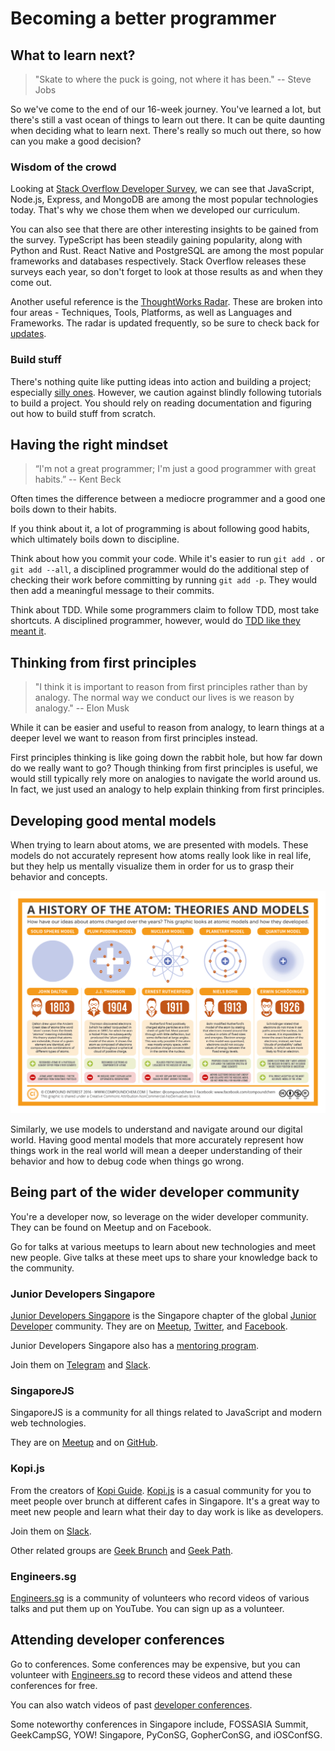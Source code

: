 # Becoming a better programmer

## What to learn next?

> "Skate to where the puck is going, not where it has been." -- Steve Jobs

So we've come to the end of our 16-week journey. You've learned a lot, but there's still a vast ocean of things to learn out there. It can be quite daunting when deciding what to learn next. There's really so much out there, so how can you make a good decision?

### Wisdom of the crowd

Looking at [Stack Overflow Developer Survey](https://insights.stackoverflow.com/survey/2020#technology), we can see that JavaScript, Node.js, Express, and MongoDB are among the most popular technologies today. That's why we chose them when we developed our curriculum.

You can also see that there are other interesting insights to be gained from the survey. TypeScript has been steadily gaining popularity, along with Python and Rust. React Native and PostgreSQL are among the most popular frameworks and databases respectively. Stack Overflow releases these surveys each year, so don't forget to look at those results as and when they come out.

Another useful reference is the [ThoughtWorks Radar](https://www.thoughtworks.com/radar). These are broken into four areas - Techniques, Tools, Platforms, as well as Languages and Frameworks. The radar is updated frequently, so be sure to check back for [updates](https://www.thoughtworks.com/radar#subscribe).

### Build stuff

There's nothing quite like putting ideas into action and building a project; especially [silly ones](https://firstround.com/review/Spotifys-Design-Lead-on-Why-Side-Projects-Should-be-Stupid/). However, we caution against blindly following tutorials to build a project. You should rely on reading documentation and figuring out how to build stuff from scratch.

## Having the right mindset

> “I'm not a great programmer; I'm just a good programmer with great habits.” -- Kent Beck

Often times the difference between a mediocre programmer and a good one boils down to their habits.

If you think about it, a lot of programming is about following good habits, which ultimately boils down to discipline.

Think about how you commit your code. While it's easier to run `git add .` or `git add --all`, a disciplined programmer would do the additional step of checking their work before committing by running `git add -p`. They would then add a meaningful message to their commits.

Think about TDD. While some programmers claim to follow TDD, most take shortcuts. A disciplined programmer, however, would do [TDD like they meant it](https://cumulative-hypotheses.org/2011/08/30/tdd-as-if-you-meant-it/).

## Thinking from first principles

> "I think it is important to reason from first principles rather than by analogy. The normal way we conduct our lives is we reason by analogy." -- Elon Musk

While it can be easier and useful to reason from analogy, to learn things at a deeper level we want to reason from first principles instead.

First principles thinking is like going down the rabbit hole, but how far down do we really want to go? Though thinking from first principles is useful, we would still typically rely more on analogies to navigate the world around us. In fact, we just used an analogy to help explain thinking from first principles.

## Developing good mental models

When trying to learn about atoms, we are presented with models. These models do not accurately represent how atoms really look like in real life, but they help us mentally visualize them in order for us to grasp their behavior and concepts.

![History theories and models of the atom](_media/a-history-of-the-atom.png)

Similarly, we use models to understand and navigate around our digital world. Having good mental models that more accurately represent how things work in the real world will mean a deeper understanding of their behavior and how to debug code when things go wrong.

## Being part of the wider developer community

You're a developer now, so leverage on the wider developer community. They can be found on Meetup and on Facebook.

Go for talks at various meetups to learn about new technologies and meet new people. Give talks at these meet ups to share your knowledge back to the community.

### Junior Developers Singapore

[Junior Developers Singapore](https://juniordev.sg/) is the Singapore chapter of the global [Junior Developer](http://juniordev.io/) community. They are on [Meetup](https://www.meetup.com/Junior-Developers-Singapore/), [Twitter](https://twitter.com/juniordevsg), and [Facebook](https://www.facebook.com/groups/juniorDevSG/).

Junior Developers Singapore also has a [mentoring program](https://github.com/JuniorDevSingapore/mentoring-program).

Join them on [Telegram](https://t.me/joinchat/AMjNsFh9UGIR5VvOs1_nXA) and [Slack](http://juniordevcommunity.herokuapp.com/).

### SingaporeJS

SingaporeJS is a community for all things related to JavaScript and modern web technologies.

They are on [Meetup](http://www.meetup.com/Singapore-JS/) and on [GitHub](https://github.com/SingaporeJS/talk.js).

### Kopi.js

From the creators of [Kopi Guide](https://kopi.guide/). [Kopi.js](https://kopijs.org/) is a casual community for you to meet people over brunch at different cafes in Singapore. It's a great way to meet new people and learn what their day to day work is like as developers.

Join them on [Slack](https://launchpass.com/kopijs).

Other related groups are [Geek Brunch](https://geekbrunch.sg/) and [Geek Path](https://thegeekpath.com/).

### Engineers.sg

[Engineers.sg](https://engineers.sg/) is a community of volunteers who record videos of various talks and put them up on YouTube. You can sign up as a volunteer.

## Attending developer conferences

Go to conferences. Some conferences may be expensive, but you can volunteer with [Engineers.sg](https://engineers.sg/) to record these videos and attend these conferences for free.

You can also watch videos of past [developer conferences](https://engineers.sg/conferences).

Some noteworthy conferences in Singapore include, FOSSASIA Summit, GeekCampSG, YOW! Singapore, PyConSG, GopherConSG, and iOSConfSG.
